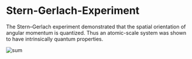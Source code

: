 # Stern-Gerlach-Experiment
The Stern–Gerlach experiment demonstrated that the spatial orientation of angular momentum is quantized. Thus an atomic-scale system was shown to have intrinsically quantum properties.

![sum](https://user-images.githubusercontent.com/107154559/183958478-d9432be4-fc3b-446d-bd93-3819adf13eaa.JPG)
